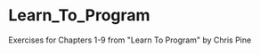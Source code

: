 Learn_To_Program
================

Exercises for Chapters 1-9 from "Learn To Program" by Chris Pine
